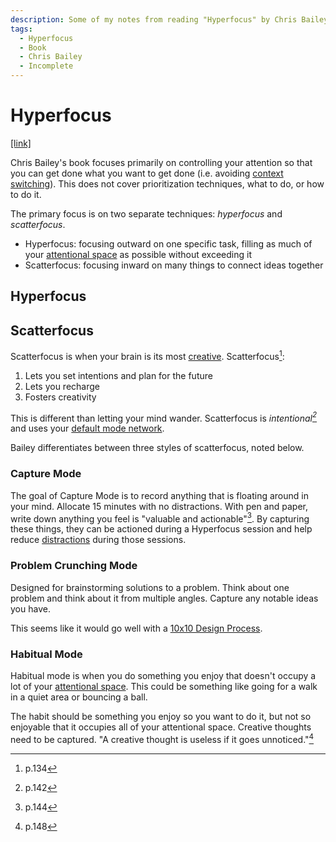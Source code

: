 ```yaml
---
description: Some of my notes from reading "Hyperfocus" by Chris Bailey
tags:
  - Hyperfocus
  - Book
  - Chris Bailey
  - Incomplete
---
```


# Hyperfocus

[[link]](https://chrisbailey.com/hyperfocus/)

Chris Bailey's book focuses primarily on controlling your attention so that you
can get done what you want to get done (i.e. avoiding
[context switching](/productivity/context-switching.md)). This does not cover
prioritization techniques, what to do, or how to do it.

The primary focus is on two separate techniques: _hyperfocus_ and
_scatterfocus_.

- Hyperfocus: focusing outward on one specific task, filling as much of your
  [attentional space](psychology/attentional-space.md) as possible without
  exceeding it
- Scatterfocus: focusing inward on many things to connect ideas together

## Hyperfocus

## Scatterfocus

Scatterfocus is when your brain is its most [creative](/creativity/index.md).
Scatterfocus[^1]:

1. Lets you set intentions and plan for the future
2. Lets you recharge
3. Fosters creativity

This is different than letting your mind wander. Scatterfocus is
_intentional[^2]_ and uses your
[default mode network](/health/default-mode-network.md).

Bailey differentiates between three styles of scatterfocus, noted below.

### Capture Mode

The goal of Capture Mode is to record anything that is floating around in your
mind. Allocate 15 minutes with no distractions. With pen and paper, write down
anything you feel is "valuable and actionable"[^3]. By capturing these things,
they can be actioned during a Hyperfocus session and help reduce
[distractions](/productivity/distraction.md) during those sessions.

### Problem Crunching Mode

Designed for brainstorming solutions to a problem. Think about one problem and
think about it from multiple angles. Capture any notable ideas you have.

This seems like it would go well with a
[10x10 Design Process](https://blog.elementary.io/10x10-design-process/).

### Habitual Mode

Habitual mode is when you do something you enjoy that doesn't occupy a lot of
your [attentional space](/psychology/attentional-space.md). This could be
something like going for a walk in a quiet area or bouncing a ball.

The habit should be something you enjoy so you want to do it, but not so
enjoyable that it occupies all of your attentional space. Creative thoughts need
to be captured. "A creative thought is useless if it goes unnoticed."[^4]

[^1]: p.134
[^2]: p.142
[^3]: p.144
[^4]: p.148

